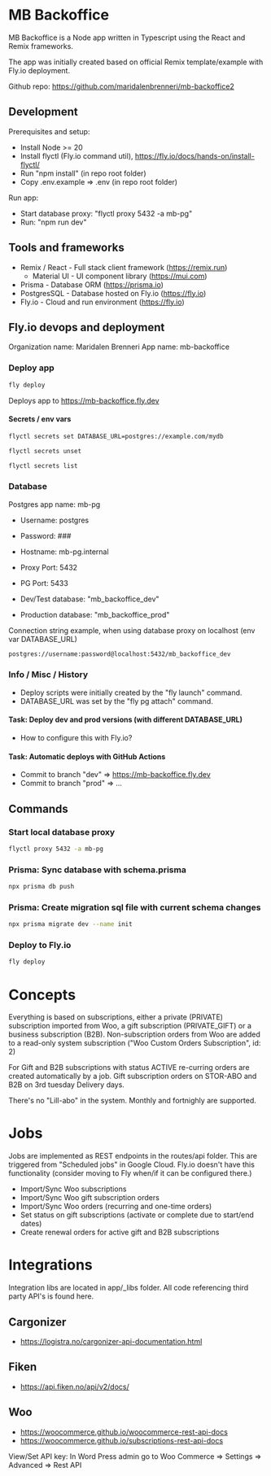 # MB Backoffice

MB Backoffice is a Node app written in Typescript using the React and Remix frameworks.

The app was initially created based on official Remix template/example with Fly.io deployment.

Github repo: https://github.com/maridalenbrenneri/mb-backoffice2

## Development

Prerequisites and setup:

- Install Node >= 20
- Install flyctl (Fly.io command util), https://fly.io/docs/hands-on/install-flyctl/
- Run "npm install" (in repo root folder)
- Copy .env.example => .env (in repo root folder)

Run app:

- Start database proxy: "flyctl proxy 5432 -a mb-pg"
- Run: "npm run dev"

## Tools and frameworks

- Remix / React - Full stack client framework (https://remix.run)
  - Material UI - UI component library (https://mui.com)
- Prisma - Database ORM (https://prisma.io)
- PostgresSQL - Database hosted on Fly.io (https://fly.io)
- Fly.io - Cloud and run environment (https://fly.io)

## Fly.io devops and deployment

Organization name: Maridalen Brenneri
App name: mb-backoffice

### Deploy app

```sh
fly deploy
```

Deploys app to https://mb-backoffice.fly.dev

#### Secrets / env vars

```sh
flyctl secrets set DATABASE_URL=postgres://example.com/mydb

flyctl secrets unset

flyctl secrets list
```

### Database

Postgres app name: mb-pg

- Username: postgres
- Password: ###
- Hostname: mb-pg.internal
- Proxy Port: 5432
- PG Port: 5433

- Dev/Test database: "mb_backoffice_dev"
- Production database: "mb_backoffice_prod"

Connection string example, when using database proxy on localhost (env var DATABASE_URL)

```sh
postgres://username:password@localhost:5432/mb_backoffice_dev
```

### Info / Misc / History

- Deploy scripts were initially created by the "fly launch" command.
- DATABASE_URL was set by the "fly pg attach" command.

#### Task: Deploy dev and prod versions (with different DATABASE_URL)

- How to configure this with Fly.io?

#### Task: Automatic deploys with GitHub Actions

- Commit to branch "dev" => https://mb-backoffice.fly.dev
- Commit to branch "prod" => ...

## Commands

### Start local database proxy

```sh
flyctl proxy 5432 -a mb-pg
```

### Prisma: Sync database with schema.prisma

```sh
npx prisma db push
```

### Prisma: Create migration sql file with current schema changes

```sh
npx prisma migrate dev --name init
```

### Deploy to Fly.io

```sh
fly deploy
```

# Concepts

Everything is based on subscriptions, either a private (PRIVATE) subscription imported from Woo, a gift subscription (PRIVATE_GIFT) or a business subscription (B2B). Non-subscription
orders from Woo are added to a read-only system subscription ("Woo Custom Orders Subscription", id: 2)

For Gift and B2B subscriptions with status ACTIVE re-curring orders are created automatically by a job. Gift subscription orders on STOR-ABO and B2B on 3rd tuesday Delivery days.

There's no "Lill-abo" in the system. Monthly and fortnighly are supported.

# Jobs

Jobs are implemented as REST endpoints in the routes/api folder. This are triggered from "Scheduled jobs" in Google Cloud. Fly.io doesn't
have this functionality (consider moving to Fly when/if it can be configured there.)

- Import/Sync Woo subscriptions
- Import/Sync Woo gift subscription orders
- Import/Sync Woo orders (recurring and one-time orders)
- Set status on gift subscriptions (activate or complete due to start/end dates)
- Create renewal orders for active gift and B2B subscriptions

# Integrations

Integration libs are located in app/\_libs folder. All code referencing third party API's is found here.

## Cargonizer

- https://logistra.no/cargonizer-api-documentation.html

## Fiken

- https://api.fiken.no/api/v2/docs/

## Woo

- https://woocommerce.github.io/woocommerce-rest-api-docs
- https://woocommerce.github.io/subscriptions-rest-api-docs

View/Set API key: In Word Press admin go to Woo Commerce => Settings => Advanced => Rest API
